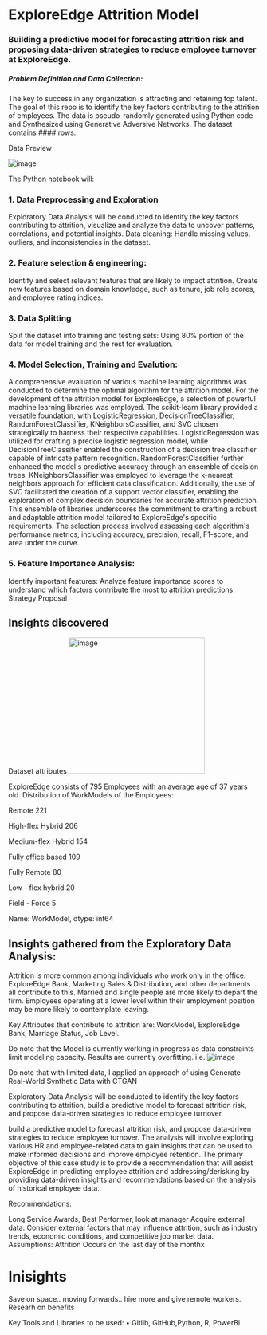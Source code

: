 #  ExploreEdge Attrition Model


### Building a predictive model for forecasting attrition risk and proposing data-driven strategies to reduce employee turnover at ExploreEdge.

##### Problem Definition and Data Collection:
The key to success in any organization is attracting and retaining top talent. The goal of this repo is to identify the key factors contributing to the attrition of employees. The data is pseudo-randomly generated using Python code and Synthesized using Generative Adversive Networks. The dataset contains #### rows.


Data Preview


![image](https://github.com/ShaunMoloi/Attrition/assets/34385762/56cb6151-84d7-49a0-8fdc-211e19c5e207)

The Python notebook will:
### 1. Data Preprocessing and Exploration
Exploratory Data Analysis will be conducted to identify the key factors contributing to attrition, visualize and analyze the data to uncover patterns, correlations, and potential insights. Data cleaning: Handle missing values, outliers, and inconsistencies in the dataset.
### 2. Feature selection & engineering: 
Identify and select relevant features that are likely to impact attrition. Create new features based on domain knowledge, such as tenure, job role scores, and employee rating indices.
### 3. Data Splitting
Split the dataset into training and testing sets: Using 80% portion of the data for model training and the rest for evaluation. 
### 4. Model Selection, Training and Evalution:
A comprehensive evaluation of various machine learning algorithms was conducted to determine the optimal algorithm for the attrition model. For the development of the attrition model for ExploreEdge, a selection of powerful machine learning libraries was employed. The scikit-learn library provided a versatile foundation, with LogisticRegression, DecisionTreeClassifier, RandomForestClassifier, KNeighborsClassifier, and SVC chosen strategically to harness their respective capabilities. LogisticRegression was utilized for crafting a precise logistic regression model, while DecisionTreeClassifier enabled the construction of a decision tree classifier capable of intricate pattern recognition. RandomForestClassifier further enhanced the model's predictive accuracy through an ensemble of decision trees. KNeighborsClassifier was employed to leverage the k-nearest neighbors approach for efficient data classification. Additionally, the use of SVC facilitated the creation of a support vector classifier, enabling the exploration of complex decision boundaries for accurate attrition prediction. This ensemble of libraries underscores the commitment to crafting a robust and adaptable attrition model tailored to ExploreEdge's specific requirements.
The selection process involved assessing each algorithm's performance metrics, including accuracy, precision, recall, F1-score, and area under the curve.
### 5. Feature Importance Analysis:
Identify important features: Analyze feature importance scores to understand which factors contribute the most to attrition predictions.
Strategy Proposal

## Insights discovered
Dataset attributes
<img width="273" alt="image" src="https://github.com/ShaunMoloi/Attrition/assets/34385762/3abcabec-d4ef-40ab-b84e-6e958c1c7921">

ExploreEdge consists of 795 Employees with an average age of 37 years old. 
Distribution of WorkModels of the Employees:

Remote                221

High-flex Hybrid      206

Medium-flex Hybrid    154

Fully office based    109

Fully Remote           80

Low - flex hybrid      20

Field - Force           5

Name: WorkModel, dtype: int64

## Insights gathered from the Exploratory Data Analysis: 
Attrition is more common among individuals who work only in the office. ExploreEdge Bank, Marketing Sales & Distribution, and other departments all contribute to this. Married and single people are more likely to depart the firm. Employees operating at a lower level within their employment position may be more likely to contemplate leaving.

Key Attributes that contribute to attrition are:
WorkModel, ExploreEdge Bank, Marriage Status, Job Level. 

Do note that the Model is currently working in progress as data constraints limit modeling capacity. Results are currently overfitting.
i.e. ![image](https://github.com/ShaunMoloi/Attrition/assets/34385762/4ef00567-c3d2-4f31-9988-8202540c9e7d)

Do note that with limited data, I applied an approach of using Generate Real-World Synthetic Data with CTGAN
 










Exploratory Data Analysis will be conducted to identify the key factors contributing to attrition, build a predictive model to
forecast attrition risk, and propose data-driven strategies to reduce employee turnover.

 build a predictive model to
forecast attrition risk, and propose data-driven strategies to reduce employee turnover.
The analysis will involve exploring various HR and employee-related data to gain insights that
can be used to make informed decisions and improve employee retention.
The primary objective of this case study is to provide a recommendation that will assist ExploreEdge in predicting employee attrition and addressing/derisking by providing data-driven insights and recommendations based on the analysis of historical employee data.


Recommendations:

Long Service Awards, Best Performer,
look at manager
Acquire external data: Consider external factors that may influence attrition, such as industry trends, economic conditions, and competitive job market data.
Assumptions:
Attrition Occurs on the last day of the monthx    

# Inisights 
Save on space.. moving forwards.. hire more and give remote workers. 
Researh on benefits

Key Tools and Libraries to be used:
• Gitlib, GitHub,Python, R, PowerBi
